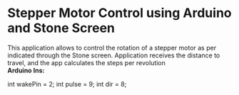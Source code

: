 __Stepper Motor Control using Arduino and Stone Screen__
=============

This application allows to control the rotation of a stepper motor as per indicated through the Stone screen. Application receives the distance to travel, and the app calculates the steps per revolution   
__Arduino Ins:__

int wakePin = 2;
int pulse = 9;
int dir = 8;
